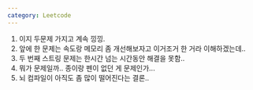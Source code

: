 ```yaml
---
category: Leetcode
---
```


1. 이지 두문제 가지고 계속 낑낑.
2. 앞에 한 문제는 속도랑 메모리 좀 개선해보자고 이거조거 한 거라 이해하겠는데..
3. 두 번째 스트링 문제는 한시간 넘는 시간동안 해결을 못함..
4. 뭐가 문제일까.. 종이랑 펜이 없던 게 문제인가...
5. 뇌 컴파일이 아직도 좀 많이 떨어진다는 결론..

